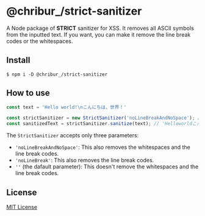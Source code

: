 # @chribur\_/strict-sanitizer

A Node package of **STRICT** sanitizer for XSS. It removes all ASCII symbols from the inputted text. If you want, you can make it remove the line break codes or the whitespaces.

## Install

```Shell
$ npm i -D @chribur_/strict-sanitizer
```

## How to use

```TypeScript
const text = 'Hello world!\nこんにちは、世界！'

const strictSanitizer = new StrictSanitizer('noLineBreakAndNoSpace'); // The default parameter is ''.
const sanitizedText = strictSanitizer.sanitize(text); // 'Helloworldこんにちは、世界！'
```

The `StrictSanitizer` accepts only three parameters:

- `'noLineBreakAndNoSpace'`: This also removes the whitespaces and the line break codes.
- `'noLineBreak'`: This also removes the line break codes.
- `''` (the dafault parameter): This doesn't remove the whitespaces and the line break codes.

## License

[MIT License](https://github.com/CHRIBUR0309/strictSanitizer/blob/main/LICENSE)

